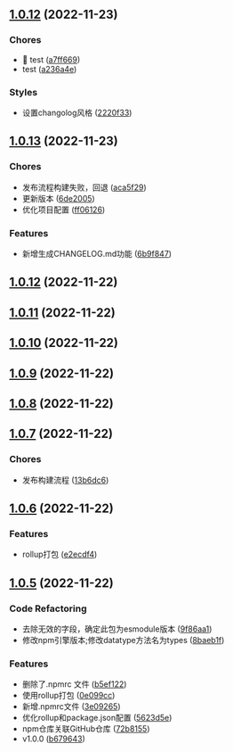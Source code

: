 ## [1.0.12](https://github.com/boli-duality/you-functions/compare/v1.0.13...v1.0.12) (2022-11-23)


### Chores

* 🤖 test ([a7ff669](https://github.com/boli-duality/you-functions/commit/a7ff669))
* test ([a236a4e](https://github.com/boli-duality/you-functions/commit/a236a4e))


### Styles

* 设置changolog风格 ([2220f33](https://github.com/boli-duality/you-functions/commit/2220f33))



## [1.0.13](https://github.com/boli-duality/you-functions/compare/v1.0.12...v1.0.13) (2022-11-23)


### Chores

* 发布流程构建失败，回退 ([aca5f29](https://github.com/boli-duality/you-functions/commit/aca5f29))
* 更新版本 ([6de2005](https://github.com/boli-duality/you-functions/commit/6de2005))
* 优化项目配置 ([ff06126](https://github.com/boli-duality/you-functions/commit/ff06126))


### Features

* 新增生成CHANGELOG.md功能 ([6b9f847](https://github.com/boli-duality/you-functions/commit/6b9f847))



## [1.0.12](https://github.com/boli-duality/you-functions/compare/v1.0.11...v1.0.12) (2022-11-22)



## [1.0.11](https://github.com/boli-duality/you-functions/compare/v1.0.10...v1.0.11) (2022-11-22)



## [1.0.10](https://github.com/boli-duality/you-functions/compare/v1.0.9...v1.0.10) (2022-11-22)



## [1.0.9](https://github.com/boli-duality/you-functions/compare/v1.0.8...v1.0.9) (2022-11-22)



## [1.0.8](https://github.com/boli-duality/you-functions/compare/v1.0.7...v1.0.8) (2022-11-22)



## [1.0.7](https://github.com/boli-duality/you-functions/compare/v1.0.6...v1.0.7) (2022-11-22)


### Chores

* 发布构建流程 ([13b6dc6](https://github.com/boli-duality/you-functions/commit/13b6dc6))



## [1.0.6](https://github.com/boli-duality/you-functions/compare/v1.0.5...v1.0.6) (2022-11-22)


### Features

* rollup打包 ([e2ecdf4](https://github.com/boli-duality/you-functions/commit/e2ecdf4))



## [1.0.5](https://github.com/boli-duality/you-functions/compare/b679643...v1.0.5) (2022-11-22)


### Code Refactoring

* 去除无效的字段，确定此包为esmodule版本 ([9f86aa1](https://github.com/boli-duality/you-functions/commit/9f86aa1))
* 修改npm引擎版本;修改datatype方法名为types ([8baeb1f](https://github.com/boli-duality/you-functions/commit/8baeb1f))


### Features

* 删除了.npmrc 文件 ([b5ef122](https://github.com/boli-duality/you-functions/commit/b5ef122))
* 使用rollup打包 ([0e099cc](https://github.com/boli-duality/you-functions/commit/0e099cc))
* 新增.npmrc文件 ([3e09265](https://github.com/boli-duality/you-functions/commit/3e09265))
* 优化rollup和package.json配置 ([5623d5e](https://github.com/boli-duality/you-functions/commit/5623d5e))
* npm仓库关联GitHub仓库 ([72b8155](https://github.com/boli-duality/you-functions/commit/72b8155))
* v1.0.0 ([b679643](https://github.com/boli-duality/you-functions/commit/b679643))



